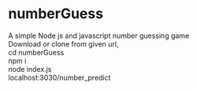 # numberGuess
A simple Node js and javascript number guessing game <br/>
Download or clone from given url,<br/>
cd numberGuess <br/>
npm i <br/>
node index.js <br/>
localhost:3030/number_predict
